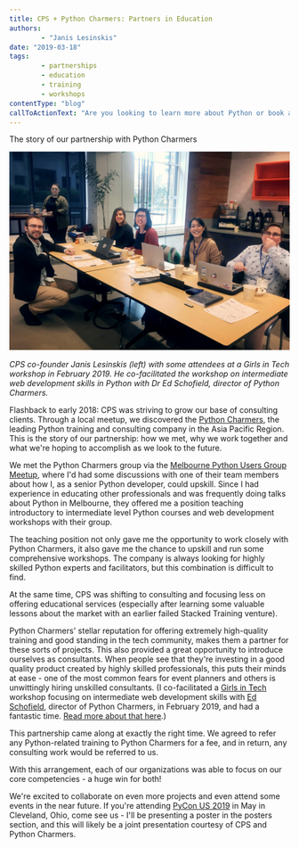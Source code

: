 ```yaml
---
title: CPS + Python Charmers: Partners in Education 
authors: 
        - "Janis Lesinskis"
date: "2019-03-18"
tags: 
        - partnerships
        - education
        - training
        - workshops
contentType: "blog"
callToActionText: "Are you looking to learn more about Python or book a workshop for your team? Fill in the form below with some details and one of our Python experts will get back to you."
---
```


The story of our partnership with Python Charmers

<!-- end excerpt --> 

![CPS co-founder Janis Lesinskis (left) with some attendees at a Girls in Tech workshop in February 2019. He co-facilitated the workshop on intermediate web development skills in Python with Dr Ed Schofield, director of Python Charmers.](Janis-Girls-in-Tech-San-Francisco-2019.jpg)

*CPS co-founder Janis Lesinskis (left) with some attendees at a Girls in Tech workshop in February 2019. He co-facilitated the workshop on intermediate web development skills in Python with Dr Ed Schofield, director of Python Charmers.*



Flashback to early 2018: CPS was striving to grow our base of consulting clients. Through a local meetup, we discovered the [Python Charmers](https://pythoncharmers.com/), the leading Python training and consulting company in the Asia Pacific Region. This is the story of our partnership: how we met, why we work together and what we're hoping to accomplish as we look to the future. 

We met the Python Charmers group via the [Melbourne Python Users Group Meetup](https://www.meetup.com/Melbourne-Python-Meetup-Group/), where I'd had some discussions with one of their team members about how I, as a senior Python developer, could upskill. Since I had experience in educating other professionals and was frequently doing talks about Python in Melbourne, they offered me a position teaching introductory to intermediate level Python courses and web development workshops with their group. 

The teaching position not only gave me the opportunity to work closely with Python Charmers, it also gave me the chance to upskill and run some comprehensive workshops. The company is always looking for highly skilled Python experts and facilitators, but this combination is difficult to find. 

At the same time, CPS was shifting to consulting and focusing less on offering educational services (especially after learning some valuable lessons about the market with an earlier failed Stacked Training venture). 

Python Charmers' stellar reputation for offering extremely high-quality training and good standing in the tech community, makes them a partner for these sorts of projects. This also provided a great opportunity to introduce ourselves as consultants. When people see that they're investing in a good quality product created by highly skilled professionals, this puts their minds at ease - one of the most common fears for event planners and others is unwittingly hiring unskilled consultants. (I co-facilitated a [Girls in Tech](https://girlsintech.org/) workshop focusing on intermediate web development skills with [Ed Schofield](https://www.linkedin.com/in/edschofield0/), director of Python Charmers, in February 2019, and had a fantastic time. [Read more about that here](https://www.lesinskis.com/GIT_workshop_San_Francisco_February_2019.html).)

This partnership came along at exactly the right time. We agreed to refer any Python-related training to Python Charmers for a fee, and in return, any consulting work would be referred to us.

With this arrangement, each of our organizations was able to focus on our core competencies - a huge win for both! 

We're excited to collaborate on even more projects and even attend some events in the near future. If you're attending [PyCon US 2019](https://us.pycon.org/2019/) in May in Cleveland, Ohio, come see us - I'll be presenting a poster in the posters section, and this will likely be a joint presentation courtesy of CPS and Python Charmers. 

